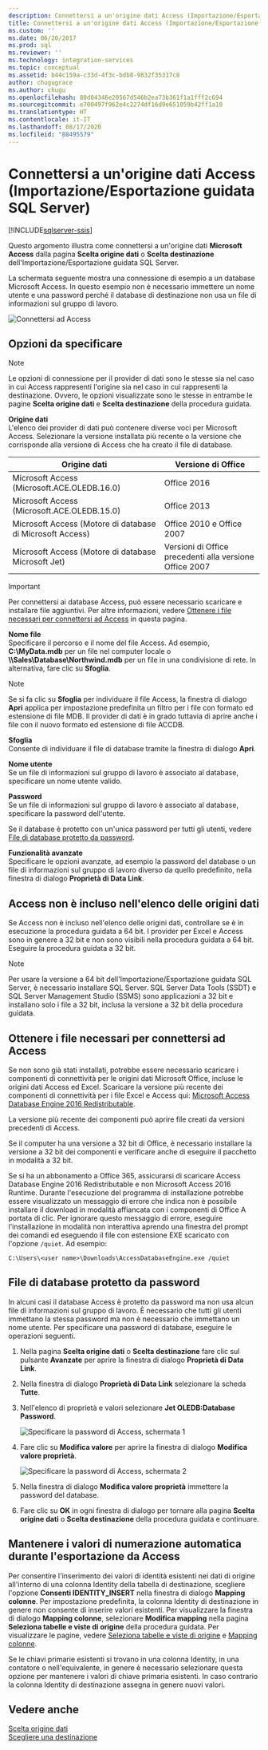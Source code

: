 ```yaml
---
description: Connettersi a un'origine dati Access (Importazione/Esportazione guidata SQL Server)
title: Connettersi a un'origine dati Access (Importazione/Esportazione guidata SQL Server) | Microsoft Docs
ms.custom: ''
ms.date: 06/20/2017
ms.prod: sql
ms.reviewer: ''
ms.technology: integration-services
ms.topic: conceptual
ms.assetid: b44c159a-c33d-4f3c-bdb8-9832f35317c8
author: chugugrace
ms.author: chugu
ms.openlocfilehash: 80d04346e20567d546b2ea73b361f1a1fff2c694
ms.sourcegitcommit: e700497f962e4c2274df16d9e651059b42ff1a10
ms.translationtype: HT
ms.contentlocale: it-IT
ms.lasthandoff: 08/17/2020
ms.locfileid: "88495579"
---
```

# <a name="connect-to-an-access-data-source-sql-server-import-and-export-wizard"></a>Connettersi a un'origine dati Access (Importazione/Esportazione guidata SQL Server)

[!INCLUDE[sqlserver-ssis](../../includes/applies-to-version/sqlserver-ssis.md)]


Questo argomento illustra come connettersi a un'origine dati **Microsoft Access** dalla pagina **Scelta origine dati** o **Scelta destinazione** dell'Importazione/Esportazione guidata SQL Server.

La schermata seguente mostra una connessione di esempio a un database Microsoft Access. In questo esempio non è necessario immettere un nome utente e una password perché il database di destinazione non usa un file di informazioni sul gruppo di lavoro.

![Connettersi ad Access](../../integration-services/import-export-data/media/connect-to-access.jpg)

## <a name="options-to-specify"></a>Opzioni da specificare

> [!NOTE]
> Le opzioni di connessione per il provider di dati sono le stesse sia nel caso in cui Access rappresenti l'origine sia nel caso in cui rappresenti la destinazione. Ovvero, le opzioni visualizzate sono le stesse in entrambe le pagine **Scelta origine dati** e **Scelta destinazione** della procedura guidata.

**Origine dati**  
L'elenco dei provider di dati può contenere diverse voci per Microsoft Access. Selezionare la versione installata più recente o la versione che corrisponde alla versione di Access che ha creato il file di database.

|Origine dati|Versione di Office|
|-------|-------|
|Microsoft Access (Microsoft.ACE.OLEDB.16.0)|Office 2016|
|Microsoft Access (Microsoft.ACE.OLEDB.15.0)|Office 2013|
|Microsoft Access (Motore di database di Microsoft Access)|Office 2010 e Office 2007|
|Microsoft Access (Motore di database Microsoft Jet)|Versioni di Office precedenti alla versione Office 2007|

> [!IMPORTANT]
> Per connettersi ai database Access, può essere necessario scaricare e installare file aggiuntivi. Per altre informazioni, vedere [Ottenere i file necessari per connettersi ad Access](#officeDownloads) in questa pagina.

 **Nome file**  
Specificare il percorso e il nome del file Access. Ad esempio, **C:\\MyData.mdb** per un file nel computer locale o **\\\\Sales\\Database\\Northwind.mdb** per un file in una condivisione di rete. In alternativa, fare clic su **Sfoglia**. 

> [!NOTE]
> Se si fa clic su **Sfoglia** per individuare il file Access, la finestra di dialogo **Apri** applica per impostazione predefinita un filtro per i file con formato ed estensione di file MDB. Il provider di dati è in grado tuttavia di aprire anche i file con il nuovo formato ed estensione di file ACCDB.
  
 **Sfoglia**  
 Consente di individuare il file di database tramite la finestra di dialogo **Apri**.  
  
 **Nome utente**  
Se un file di informazioni sul gruppo di lavoro è associato al database, specificare un nome utente valido.  
  
 **Password**  
Se un file di informazioni sul gruppo di lavoro è associato al database, specificare la password dell'utente.
 
Se il database è protetto con un'unica password per tutti gli utenti, vedere [File di database protetto da password](#database_password).
  
 **Funzionalità avanzate**  
Specificare le opzioni avanzate, ad esempio la password del database o un file di informazioni sul gruppo di lavoro diverso da quello predefinito, nella finestra di dialogo **Proprietà di Data Link**.  

## <a name="i-dont-see-access-in-the-list-of-data-sources"></a>Access non è incluso nell'elenco delle origini dati
Se Access non è incluso nell'elenco delle origini dati, controllare se è in esecuzione la procedura guidata a 64 bit. I provider per Excel e Access sono in genere a 32 bit e non sono visibili nella procedura guidata a 64 bit. Eseguire la procedura guidata a 32 bit.

> [!NOTE]
> Per usare la versione a 64 bit dell'Importazione/Esportazione guidata SQL Server, è necessario installare SQL Server. SQL Server Data Tools (SSDT) e SQL Server Management Studio (SSMS) sono applicazioni a 32 bit e installano solo i file a 32 bit, inclusa la versione a 32 bit della procedura guidata.

## <a name="get-the-files-you-need-to-connect-to-access"></a><a name="officeDownloads"></a>Ottenere i file necessari per connettersi ad Access  
Se non sono già stati installati, potrebbe essere necessario scaricare i componenti di connettività per le origini dati Microsoft Office, incluse le origini dati Access ed Excel. Scaricare la versione più recente dei componenti di connettività per i file Excel e Access qui: [Microsoft Access Database Engine 2016 Redistributable](https://www.microsoft.com/download/details.aspx?id=54920).
  
La versione più recente dei componenti può aprire file creati da versioni precedenti di Access.

Se il computer ha una versione a 32 bit di Office, è necessario installare la versione a 32 bit dei componenti e verificare anche di eseguire il pacchetto in modalità a 32 bit.

Se si ha un abbonamento a Office 365, assicurarsi di scaricare Access Database Engine 2016 Redistributable e non Microsoft Access 2016 Runtime. Durante l'esecuzione del programma di installazione potrebbe essere visualizzato un messaggio di errore che indica non è possibile installare il download in modalità affiancata con i componenti di Office A portata di clic. Per ignorare questo messaggio di errore, eseguire l'installazione in modalità non interattiva aprendo una finestra del prompt dei comandi ed eseguendo il file con estensione EXE scaricato con l'opzione `/quiet`. Ad esempio:

`C:\Users\<user name>\Downloads\AccessDatabaseEngine.exe /quiet`

## <a name="is-the-database-file-password-protected"></a><a name="database_password"></a> File di database protetto da password
In alcuni casi il database Access è protetto da password ma non usa alcun file di informazioni sul gruppo di lavoro. È necessario che tutti gli utenti immettano la stessa password ma non è necessario che immettano un nome utente. Per specificare una password di database, eseguire le operazioni seguenti.

1.  Nella pagina **Scelta origine dati** o **Scelta destinazione** fare clic sul pulsante **Avanzate** per aprire la finestra di dialogo **Proprietà di Data Link**.  
2.  Nella finestra di dialogo **Proprietà di Data Link** selezionare la scheda **Tutte**.  
3.  Nell'elenco di proprietà e valori selezionare **Jet OLEDB:Database Password**.   
    
    ![Specificare la password di Access, schermata 1](../../integration-services/import-export-data/media/specify-access-password-screen-1.jpg) 
4.  Fare clic su **Modifica valore** per aprire la finestra di dialogo **Modifica valore proprietà**.  
    
    ![Specificare la password di Access, schermata 2](../../integration-services/import-export-data/media/specify-access-password-screen-2.jpg)
5.  Nella finestra di dialogo **Modifica valore proprietà** immettere la password del database.
6.  Fare clic su **OK** in ogni finestra di dialogo per tornare alla pagina **Scelta origine dati** o **Scelta destinazione** della procedura guidata e continuare.

## <a name="keep-your-autonumber-values-when-you-export-from-access"></a>Mantenere i valori di numerazione automatica durante l'esportazione da Access
Per consentire l'inserimento dei valori di identità esistenti nei dati di origine all'interno di una colonna Identity della tabella di destinazione, scegliere l'opzione **Consenti IDENTITY_INSERT** nella finestra di dialogo **Mapping colonne**. Per impostazione predefinita, la colonna Identity di destinazione in genere non consente di inserire valori esistenti. Per visualizzare la finestra di dialogo **Mapping colonne**, selezionare **Modifica mapping** nella pagina **Seleziona tabelle e viste di origine** della procedura guidata. Per visualizzare le pagine, vedere [Seleziona tabelle e viste di origine](../../integration-services/import-export-data/select-source-tables-and-views-sql-server-import-and-export-wizard.md) e [Mapping colonne](../../integration-services/import-export-data/column-mappings-sql-server-import-and-export-wizard.md).

Se le chiavi primarie esistenti si trovano in una colonna Identity, in una contatore o nell'equivalente, in genere è necessario selezionare questa opzione per mantenere i valori di chiave primaria esistenti. In caso contrario la colonna Identity di destinazione assegna in genere nuovi valori.

## <a name="see-also"></a>Vedere anche
[Scelta origine dati](../../integration-services/import-export-data/choose-a-data-source-sql-server-import-and-export-wizard.md)  
[Scegliere una destinazione](../../integration-services/import-export-data/choose-a-destination-sql-server-import-and-export-wizard.md)

